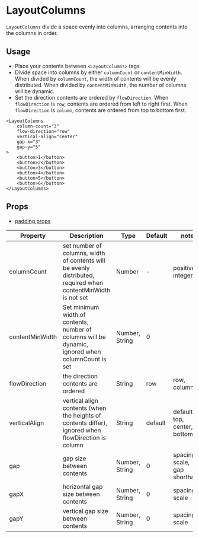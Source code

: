 # LayoutColumns

`LayoutColumns` divide a space evenly into columns, arranging contents into the columns in order.

<Doc-LayoutColumnsDoc />

## Usage

- Place your contents between `<LayoutColumns>` tags
- Divide space into columns by either `columnCount` or `contentMinWidth`. When divided by `columnCount`, the width of contents will be evenly distributed. When divided by `contentMinWidth`, the number of columns will be dynamic.
- Set the direction contents are ordered by `flowDirection`. When `flowDirection` is `row`, contents are ordered from left to right first. When `flowDirection` is `column`, contents are ordered from top to bottom first.

```vue live
<LayoutColumns
	column-count="3"
	flow-direction="row"
	vertical-align="center"
	gap-x="3"
	gap-y="5"
>
	<button>1</button>
	<button>2</button>
	<button>3</button>
	<button>4</button>
	<button>5</button>
	<button>6</button>
</LayoutColumns>
```

## Props

- [padding props](/components/#padding-props)

| Property | Description | Type | Default | note |
| --- | --- | --- | --- | --- |
| columnCount | set number of columns, width of contents will be evenly distributed, required when contentMinWidth is not set | Number | - | positive integer |
| contentMinWidth | Set minimum width of contents, number of columns will be dynamic, ignored when columnCount is set | Number, String | 0 | |
| flowDirection | the direction contents are ordered | String | row | row, column |
| verticalAlign | vertical align contents (when the heights of contents differ), ignored when flowDirection is column | String | default | default, top, center, bottom |
| gap | gap size between contents | Number, String | 0 | spacing scale, gap shorthand |
| gapX | horizontal gap size between contents | Number, String | 0 | spacing scale |
| gapY | vertical gap size between contents | Number, String | 0 | spacing scale |
